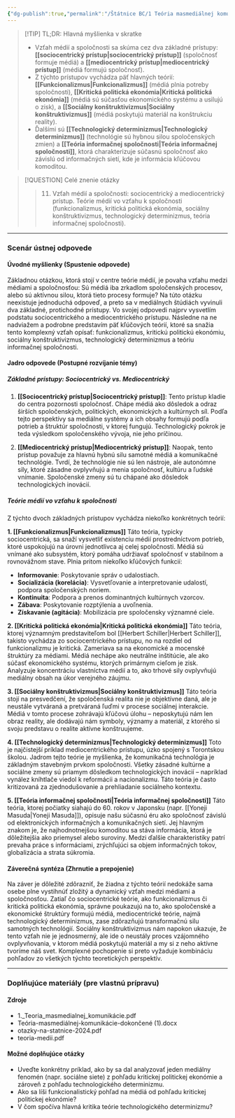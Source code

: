 ```yaml
---
{"dg-publish":true,"permalink":"/Štátnice BC/1 Teória masmediálnej komunikácie/11 Vzťah médií a spoločnosti/","tags":["štátnice"],"created":"2025-06-23T09:25:03.060+02:00","updated":"2025-06-28T19:51:41.634+02:00"}
---
```



> [!TIP] TL;DR: Hlavná myšlienka v skratke
> * Vzťah médií a spoločnosti sa skúma cez dva základné prístupy: **[[sociocentrický prístup\|sociocentrický prístup]]** (spoločnosť formuje médiá) a **[[mediocentrický prístup\|mediocentrický prístup]]** (médiá formujú spoločnosť).
> * Z týchto prístupov vychádza päť hlavných teórií: **[[Funkcionalizmus\|Funkcionalizmus]]** (médiá plnia potreby spoločnosti), **[[Kritická politická ekonómia\|Kritická politická ekonómia]]** (médiá sú súčasťou ekonomického systému a usilujú o zisk), a **[[Sociálny konštruktivizmus\|Sociálny konštruktivizmus]]** (médiá poskytujú materiál na konštrukciu reality).
> * Ďalšími sú **[[Technologický determinizmus\|Technologický determinizmus]]** (technológie sú hybnou silou spoločenských zmien) a **[[Teória informačnej spoločnosti\|Teória informačnej spoločnosti]]**, ktorá charakterizuje súčasnú spoločnosť ako závislú od informačných sietí, kde je informácia kľúčovou komoditou.

> [!QUESTION] Celé znenie otázky
> > 11. Vzťah médií a spoločnosti: sociocentrický a mediocentrický prístup. Teórie médií vo vzťahu k spoločnosti (funkcionalizmus, kritická politická ekonómia, sociálny konštruktivizmus, technologický determinizmus, teória informačnej spoločnosti).

---
### Scenár ústnej odpovede

#### Úvodné myšlienky (Spustenie odpovede)

Základnou otázkou, ktorá stojí v centre teórie médií, je povaha vzťahu medzi médiami a spoločnosťou: Sú médiá iba zrkadlom spoločenských procesov, alebo sú aktívnou silou, ktorá tieto procesy formuje? Na túto otázku neexistuje jednoduchá odpoveď, a preto sa v mediálnych štúdiách vyvinuli dva základné, protichodné prístupy. Vo svojej odpovedi najprv vysvetlím podstatu sociocentrického a mediocentrického prístupu. Následne na ne nadviažem a podrobne predstavím päť kľúčových teórií, ktoré sa snažia tento komplexný vzťah opísať: funkcionalizmus, kritickú politickú ekonómiu, sociálny konštruktivizmus, technologický determinizmus a teóriu informačnej spoločnosti.

#### Jadro odpovede (Postupné rozvíjanie témy)

##### Základné prístupy: Sociocentrický vs. Mediocentrický

1.  **[[Sociocentrický prístup\|Sociocentrický prístup]]**: Tento prístup kladie do centra pozornosti spoločnosť. Chápe médiá ako dôsledok a odraz širších spoločenských, politických, ekonomických a kultúrnych síl. Podľa tejto perspektívy sa mediálne systémy a ich obsahy formujú podľa potrieb a štruktúr spoločnosti, v ktorej fungujú. Technologický pokrok je teda výsledkom spoločenského vývoja, nie jeho príčinou.

2.  **[[Mediocentrický prístup\|Mediocentrický prístup]]**: Naopak, tento prístup považuje za hlavnú hybnú silu samotné médiá a komunikačné technológie. Tvrdí, že technológie nie sú len nástroje, ale autonómne sily, ktoré zásadne ovplyvňujú a menia spoločnosť, kultúru a ľudské vnímanie. Spoločenské zmeny sú tu chápané ako dôsledok technologických inovácií.

##### Teórie médií vo vzťahu k spoločnosti

Z týchto dvoch základných prístupov vychádza niekoľko konkrétnych teórií:

**1. [[Funkcionalizmus\|Funkcionalizmus]]**
Táto teória, typicky sociocentrická, sa snaží vysvetliť existenciu médií prostredníctvom potrieb, ktoré uspokojujú na úrovni jednotlivca aj celej spoločnosti. Médiá sú vnímané ako subsystém, ktorý pomáha udržiavať spoločnosť v stabilnom a rovnovážnom stave. Plnia pritom niekoľko kľúčových funkcií:
* **Informovanie**: Poskytovanie správ o udalostiach.
* **Socializácia (korelácia)**: Vysvetľovanie a interpretovanie udalostí, podpora spoločenských noriem.
* **Kontinuita**: Podpora a prenos dominantných kultúrnych vzorcov.
* **Zábava**: Poskytovanie rozptýlenia a uvoľnenia.
* **Získavanie (agitácia)**: Mobilizácia pre spoločensky významné ciele.

**2. [[Kritická politická ekonómia\|Kritická politická ekonómia]]**
Táto teória, ktorej významným predstaviteľom bol [[Herbert Schiller\|Herbert Schiller]], takisto vychádza zo sociocentrického prístupu, no na rozdiel od funkcionalizmu je kritická. Zameriava sa na ekonomické a mocenské štruktúry za médiami. Médiá nechápe ako neutrálne inštitúcie, ale ako súčasť ekonomického systému, ktorých primárnym cieľom je zisk. Analyzuje koncentráciu vlastníctva médií a to, ako trhové sily ovplyvňujú mediálny obsah na úkor verejného záujmu.

**3. [[Sociálny konštruktivizmus\|Sociálny konštruktivizmus]]**
Táto teória stojí na presvedčení, že spoločenská realita nie je objektívne daná, ale je neustále vytváraná a pretváraná ľuďmi v procese sociálnej interakcie. Médiá v tomto procese zohrávajú kľúčovú úlohu – neposkytujú nám len obraz reality, ale dodávajú nám symboly, významy a materiál, z ktorého si svoju predstavu o realite aktívne konštruujeme.

**4. [[Technologický determinizmus\|Technologický determinizmus]]**
Toto je najčistejší príklad mediocentrického prístupu, úzko spojený s Torontskou školou. Jadrom tejto teórie je myšlienka, že komunikačná technológia je základným stavebným prvkom spoločnosti. Všetky zásadné kultúrne a sociálne zmeny sú priamym dôsledkom technologických inovácií – napríklad vynález kníhtlače viedol k reformácii a nacionalizmu. Táto teória je často kritizovaná za zjednodušovanie a prehliadanie sociálneho kontextu.

**5. [[Teória informačnej spoločnosti\|Teória informačnej spoločnosti]]**
Táto teória, ktorej počiatky siahajú do 60. rokov v Japonsku (napr. [[Yoneji Masuda\|Yoneji Masuda]]), opisuje našu súčasnú éru ako spoločnosť závislú od elektronických informačných a komunikačných sietí. Jej hlavným znakom je, že najhodnotnejšou komoditou sa stáva informácia, ktorá je dôležitejšia ako priemysel alebo suroviny. Medzi ďalšie charakteristiky patrí prevaha práce s informáciami, zrýchľujúci sa objem informačných tokov, globalizácia a strata súkromia.

#### Záverečná syntéza (Zhrnutie a prepojenie)

Na záver je dôležité zdôrazniť, že žiadna z týchto teórií nedokáže sama osebe plne vystihnúť zložitý a dynamický vzťah medzi médiami a spoločnosťou. Zatiaľ čo sociocentrické teórie, ako funkcionalizmus či kritická politická ekonómia, správne poukazujú na to, ako spoločenské a ekonomické štruktúry formujú médiá, mediocentrické teórie, najmä technologický determinizmus, zase zdôrazňujú transformačnú silu samotných technológií. Sociálny konštruktivizmus nám napokon ukazuje, že tento vzťah nie je jednosmerný, ale ide o neustály proces vzájomného ovplyvňovania, v ktorom médiá poskytujú materiál a my si z neho aktívne tvoríme náš svet. Komplexné pochopenie si preto vyžaduje kombináciu pohľadov zo všetkých týchto teoretických perspektív.

---

### Doplňujúce materiály (pre vlastnú prípravu)

#### Zdroje
* 1._Teoria_masmedialnej_komunikácie.pdf
* Teória-masmediálnej-komunikácie-dokončené (1).docx
* otazky-na-statnice-2024.pdf
* teoria-medii.pdf

#### Možné doplňujúce otázky
* Uveďte konkrétny príklad, ako by sa dal analyzovať jeden mediálny fenomén (napr. sociálne siete) z pohľadu kritickej politickej ekonómie a zároveň z pohľadu technologického determinizmu.
* Ako sa líši funkcionalistický pohľad na médiá od pohľadu kritickej politickej ekonómie?
* V čom spočíva hlavná kritika teórie technologického determinizmu?